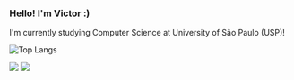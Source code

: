 ### Hello! I'm Victor :)

I'm currently studying Computer Science at University of São Paulo (USP)!

![Top Langs](https://github-readme-stats.vercel.app/api/top-langs/?username=victorlfernandes&layout=donut&theme=tokyonight)

<div>  
  <a href = "mailto:victorlfernandes@gmail.com"><img src="https://img.shields.io/badge/-Gmail-%23333?style=for-the-badge&logo=gmail&logoColor=white" target="_blank"></a>
  <a href="https://www.linkedin.com/in/victor-fernandes-10220428a" target="_blank"><img src="https://img.shields.io/badge/-LinkedIn-%230077B5?style=for-the-badge&logo=linkedin&logoColor=white" target="_blank"></a> 
  
</div>
